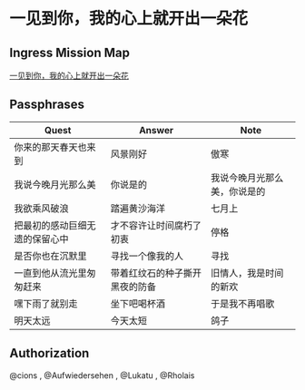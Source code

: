 # 一见到你，我的心上就开出一朵花

##  Ingress Mission Map

[一见到你，我的心上就开出一朵花](https://ingressmm.com/?find=%E4%B8%80%E8%A7%81%E5%88%B0%E4%BD%A0%EF%BC%8C%E6%88%91%E7%9A%84%E5%BF%83%E4%B8%8A%E5%B0%B1%E5%BC%80%E5%87%BA%E4%B8%80%E6%9C%B5%E8%8A%B1 "Ingress Mission Map")

## Passphrases

|Quest|Answer|Note|
|-----|------|----|
|你来的那天春天也来到|风景刚好|傲寒|
|我说今晚月光那么美|你说是的|我说今晚月光那么美，你说是的|
|我欲乘风破浪|踏遍黄沙海洋|七月上|
|把最初的感动巨细无遗的保留心中|才不容许让时间腐朽了初衷|停格|
|是否你也在沉默里|寻找一个像我的人|寻找|
|一直到他从流光里匆匆赶来|带着红纹石的种子撕开黑夜的防备|旧情人，我是时间的新欢|
|嘿下雨了就别走|坐下吧喝杯酒|于是我不再唱歌|
|明天太远|今天太短|鸽子|

## Authorization

@cions , @Aufwiedersehen , @Lukatu , @Rholais
